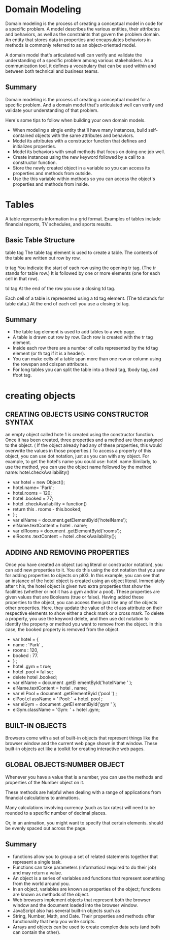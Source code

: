 # Domain Modeling

Domain modeling is the process of creating a conceptual model in code for a specific problem. A model describes the various entities, their attributes and behaviors, as well as the constraints that govern the problem domain. An entity that stores data in properties and encapsulates behaviors in methods is commonly referred to as an object-oriented model.

A domain model that's articulated well can verify and validate the understanding of a specific problem among various stakeholders. As a communication tool, it defines a vocabulary that can be used within and between both technical and business teams.

## Summary
Domain modeling is the process of creating a conceptual model for a specific problem. And a domain model that's articulated well can verify and validate your understanding of that problem.

Here's some tips to follow when building your own domain models.

- When modeling a single entity that'll have many instances, build self-contained objects with the same attributes and behaviors.
- Model its attributes with a constructor function that defines and initializes properties.
- Model its behaviors with small methods that focus on doing one job well.
- Create instances using the new keyword followed by a call to a constructor function.
- Store the newly created object in a variable so you can access its properties and methods from outside.
- Use the this variable within methods so you can access the object's properties and methods from inside.


# Tables 

A table represents information in a grid format.
Examples of tables include financial reports, TV
schedules, and sports results.


## Basic Table Structure

table tag
The table tag element is used
to create a table. The contents
of the table are written out row
by row.

tr tag
You indicate the start of each
row using the opening tr tag.
(The tr stands for table row.)
It is followed by one or more elements (one for each cell
in that row).

td tag 
At the end of the row you use a
closing td tag.

Each cell of a table is
represented using a td tag
element. (The td stands for
table data.)
At the end of each cell you use a
closing td tag.

## Summary
- The table tag element is used to add tables to a web
page.
- A table is drawn out row by row. Each row is created
with the tr tag element.
- Inside each row there are a number of cells
represented by the td tag element (or th tag if it is a
header).
- You can make cells of a table span more than one row
or column using the rowspan and colspan attributes.
- For long tables you can split the table into a thead tag,
tbody tag, and tfoot tag.


# creating objects

## CREATING OBJECTS USING CONSTRUCTOR SYNTAX

an empty object
called hote 1 is created using the
constructor function.
Once it has been created, three
properties and a method are
then assigned to the object.
( If the object already had any
of these properties, this would
overwrite the values in those
properties.)
To access a property of this
object, you can use dot notation,
just as you can with any object.
For example, to get the hotel's
name you could use:
hotel .name
Similarly, to use the method,
you can use the object name
followed by the method name:
hotel.checkAvailability()


- var hotel = new Object();
- hotel.name= 'Park';
- hotel.rooms = 120;
- hotel .booked = 77;
- hotel .checkAvailability = function()
- return this . rooms - this.booked;
- } ;
- var elName = document.getElementByid('hotelName');
- elName.textContent = hotel . name;
- var elRooms = document .getElementByid('rooms');
- elRooms .textContent = hotel .checkAvailability(};


## ADDING AND REMOVING PROPERTIES


Once you have created an object
(using literal or constructor
notation), you can add new
properties to it.
You do this using the dot
notation that you saw for adding
properties to objects on pl03.
In this example, you can see that
an instance of the hotel object
is created using an object literal.
Immediately after t his, the
hotel object is given two
extra properties that show the
facilities (whether or not it has
a gym and/or a pool). These
properties are given values that
are Booleans (true or false).
Having added these properties
to the object, you can access
them just like any of the objects
other properties. Here, they
update the value of the cl ass
attribute on their respective
elements to show either a check
mark or a cross mark.
To delete a property, you use
the keyword delete, and then
use dot notation to identify the
property or method you want to
remove from the object.
In this case, the booked property
is removed from the object.

- var hotel = {
- name : 'Park' ,
- rooms : 120,
- booked : 77.
- } ;
- hotel .gym = t rue;
- hotel .pool = fal se;
- delete hotel .booked;
- var elName = document .getEl ementByld('hotelName ' );
- elName.textContent = hotel . name;
- var el Pool = document .getElementByid ('pool ') ;
- elPool.cl assName = ' Pool: ' + hotel. pool ;
- var elGym = document .getEl ementByld('gym ' };
- elGym.className = 'Gym: ' + hotel .gym;


## BUILT-IN OBJECTS

Browsers come with a set of built-in objects that represent things like the
browser window and the current web page shown in that window. These
built-in objects act like a toolkit for creating interactive web pages.


## GLOBAL OBJECTS:NUMBER OBJECT

Whenever you have a value that is a number,
you can use the methods and properties of the
Number object on it.

These methods are helpful
when dealing with a range of
applications from financial
calculations to animations.

Many calculations involving
currency (such as tax rates) will
need to be rounded to a specific
number of decimal places.

Or, in an animation, you might
want to specify that certain
elements. should be evenly
spaced out across the page.


## Summary
- functions allow you to group a set of related
statements together that represent a single task.
- Functions can take parameters (informatiorJ required
to do their job) and may return a value.
- An object is a series of variables and functions that
represent something from the world around you.
- In an object, variables are known as properties of the
object; functions are known as methods of the object.
- Web browsers implement objects that represent both
the browser window and the document loaded into the
browser window.
- JavaScript also has several built-in objects such as
- String, Number, Math, and Date. Their properties and
methods offer functionality that help you write scripts.
- Arrays and objects can be used to create complex data
sets (and both can contain the other).




